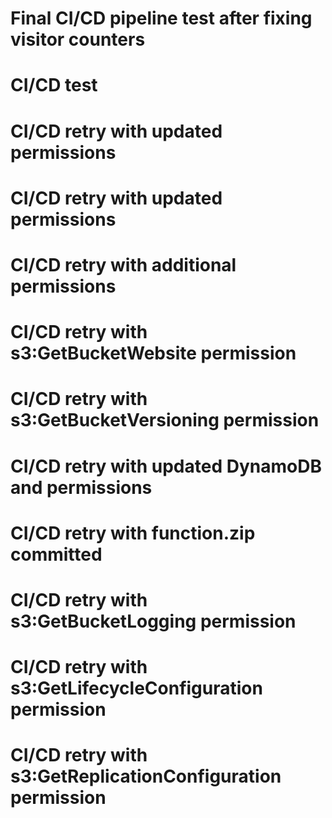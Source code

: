 # Final CI/CD pipeline test after fixing visitor counters
# CI/CD test
# CI/CD retry with updated permissions
# CI/CD retry with updated permissions
# CI/CD retry with additional permissions
# CI/CD retry with s3:GetBucketWebsite permission
# CI/CD retry with s3:GetBucketVersioning permission
# CI/CD retry with updated DynamoDB and permissions
# CI/CD retry with function.zip committed
# CI/CD retry with s3:GetBucketLogging permission
# CI/CD retry with s3:GetLifecycleConfiguration permission
# CI/CD retry with s3:GetReplicationConfiguration permission
